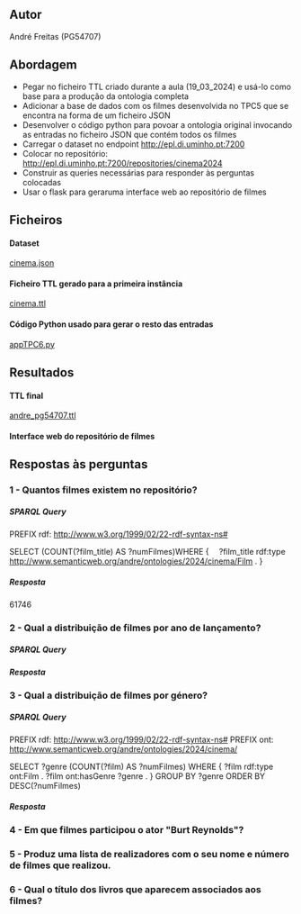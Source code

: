 ## Autor
André Freitas (PG54707)

## Abordagem
* Pegar no ficheiro TTL criado durante a aula (19_03_2024) e usá-lo como base para a produção da ontologia completa
* Adicionar a base de dados com os filmes desenvolvida no TPC5 que se encontra na forma de um ficheiro JSON
* Desenvolver o código python para povoar a ontologia original invocando as entradas no ficheiro JSON que contém todos os filmes
* Carregar o dataset no endpoint http://epl.di.uminho.pt:7200
* Colocar no repositório: http://epl.di.uminho.pt:7200/repositories/cinema2024
* Construir as queries necessárias para responder às perguntas colocadas
* Usar o flask para geraruma interface web ao repositório de filmes

## Ficheiros
#### Dataset 
[cinema.json](cinema.json)

#### Ficheiro TTL gerado para a primeira instância
[cinema.ttl](cinema.ttl)

#### Código Python usado para gerar o resto das entradas 
[appTPC6.py](appTPC6.py)

## Resultados 
#### TTL final 
[andre_pg54707.ttl](andre_pg54707.ttl)

#### Interface web do repositório de filmes


## Respostas às perguntas
### 1 - Quantos filmes existem no repositório?
##### SPARQL Query
PREFIX rdf: <http://www.w3.org/1999/02/22-rdf-syntax-ns#>

SELECT (COUNT(?film_title) AS ?numFilmes)WHERE {
&emsp;?film_title rdf:type <http://www.semanticweb.org/andre/ontologies/2024/cinema/Film> .
}
##### Resposta
61746

### 2 - Qual a distribuição de filmes por ano de lançamento?
##### SPARQL Query

##### Resposta


### 3 - Qual a distribuição de filmes por género?
##### SPARQL Query
PREFIX rdf: <http://www.w3.org/1999/02/22-rdf-syntax-ns#>
PREFIX ont: <http://www.semanticweb.org/andre/ontologies/2024/cinema/>

SELECT ?genre (COUNT(?film) AS ?numFilmes) WHERE {
    ?film rdf:type ont:Film .
    ?film ont:hasGenre ?genre .
}
GROUP BY ?genre
ORDER BY DESC(?numFilmes)

##### Resposta


### 4 - Em que filmes participou o ator "Burt Reynolds"?

### 5 - Produz uma lista de realizadores com o seu nome e número de filmes que realizou.

### 6 - Qual o título dos livros que aparecem associados aos filmes?